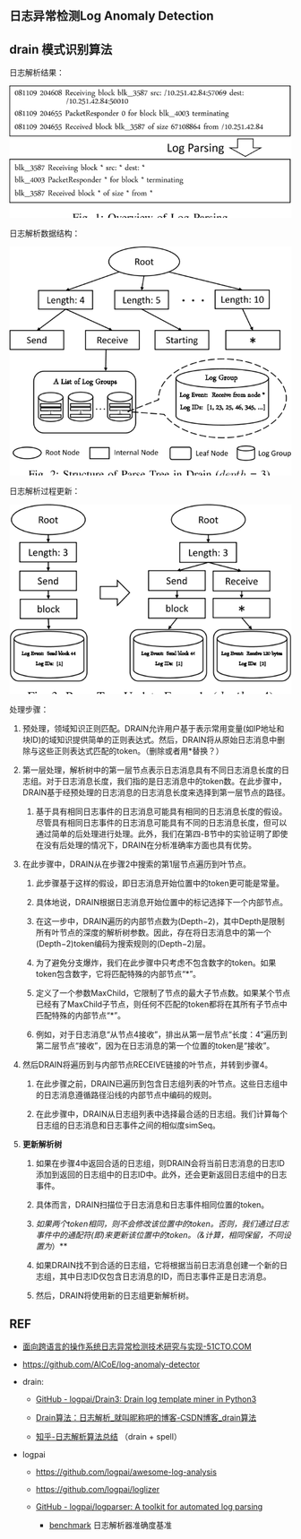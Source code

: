 ## 日志异常检测Log Anomaly Detection

## drain 模式识别算法

日志解析结果：

![](log_images/image1.png)

日志解析数据结构：

![](log_images/image2.png)

日志解析过程更新：

![](log_images/image3.png)

处理步骤：

1. 预处理，领域知识正则匹配。DRAIN允许用户基于表示常用变量(如IP地址和块ID)的域知识提供简单的正则表达式。然后，DRAIN将从原始日志消息中删除与这些正则表达式匹配的token。（删除或者用*替换？）

2. 第一层处理，解析树中的第一层节点表示日志消息具有不同日志消息长度的日志组。对于日志消息长度，我们指的是日志消息中的token数。在此步骤中，DRAIN基于经预处理的日志消息的日志消息长度来选择到第一层节点的路径。
   
   1. 基于具有相同日志事件的日志消息可能具有相同的日志消息长度的假设。尽管具有相同日志事件的日志消息可能具有不同的日志消息长度，但可以通过简单的后处理进行处理。此外，我们在第四-B节中的实验证明了即使在没有后处理的情况下，DRAIN在分析准确率方面也具有优势。

3. 在此步骤中，DRAIN从在步骤2中搜索的第1层节点遍历到叶节点。
   
   1. 此步骤基于这样的假设，即日志消息开始位置中的token更可能是常量。
   
   2. 具体地说，DRAIN根据日志消息开始位置中的标记选择下一个内部节点。
   
   3. 在这一步中，DRAIN遍历的内部节点数为(Depth−2)，其中Depth是限制所有叶节点的深度的解析树参数。因此，存在将日志消息中的第一个(Depth−2)token编码为搜索规则的(Depth−2)层。
   
   4. 为了避免分支爆炸，我们在此步骤中只考虑不包含数字的token。如果token包含数字，它将匹配特殊的内部节点“*”。
   
   5. 定义了一个参数MaxChild，它限制了节点的最大子节点数。如果某个节点已经有了MaxChild子节点，则任何不匹配的token都将在其所有子节点中匹配特殊的内部节点“*”。
   
   6. 例如，对于日志消息“从节点4接收”，排出从第一层节点“长度：4”遍历到第二层节点“接收”，因为在日志消息的第一个位置的token是“接收”。

4. 然后DRAIN将遍历到与内部节点RECEIVE链接的叶节点，并转到步骤4。
   
   1. 在此步骤之前，DRAIN已遍历到包含日志组列表的叶节点。这些日志组中的日志消息遵循路径沿线的内部节点中编码的规则。
   
   2. 在此步骤中，DRAIN从日志组列表中选择最合适的日志组。我们计算每个日志组的日志消息和日志事件之间的相似度simSeq。

5. **更新解析树**
   
   1. 如果在步骤4中返回合适的日志组，则DRAIN会将当前日志消息的日志ID添加到返回的日志组中的日志ID中。此外，还会更新返回日志组中的日志事件。
   
   2. 具体而言，DRAIN扫描位于日志消息和日志事件相同位置的token。
   
   3. **如果两个token相同，则不会修改该位置中的token。否则，我们通过日志事件中的通配符(即*)来更新该位置中的token。（&计算，相同保留，不同设置为*）**
   
   4. 如果DRAIN找不到合适的日志组，它将根据当前日志消息创建一个新的日志组，其中日志ID仅包含日志消息的ID，而日志事件正是日志消息。
   
   5. 然后，DRAIN将使用新的日志组更新解析树。

## REF

- [面向跨语言的操作系统日志异常检测技术研究与实现-51CTO.COM](https://www.51cto.com/article/714875.html)

- https://github.com/AICoE/log-anomaly-detector

- drain:
  
  - [GitHub - logpai/Drain3: Drain log template miner in Python3](https://github.com/logpai/Drain3)
  
  - [Drain算法：日志解析_就叫昵称吧的博客-CSDN博客_drain算法](https://blog.csdn.net/qq_39378221/article/details/121212682)
  
  - [知乎-日志解析算法总结](https://zhuanlan.zhihu.com/p/448098972) （drain + spell）

- logpai
  
  - https://github.com/logpai/awesome-log-analysis
  
  - https://github.com/logpai/loglizer
  
  - [GitHub - logpai/logparser: A toolkit for automated log parsing](https://github.com/logpai/logparser)
    
    - [benchmark](https://github.com/logpai/logparser/blob/master/docs/benchmark.rst) 日志解析器准确度基准

